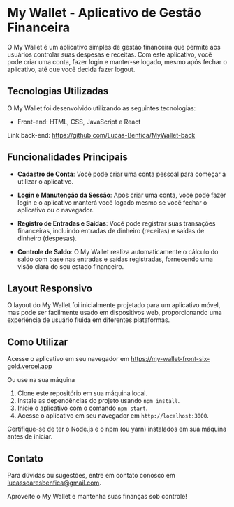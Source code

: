 # My Wallet - Aplicativo de Gestão Financeira

O My Wallet é um aplicativo simples de gestão financeira que permite aos usuários controlar suas despesas e receitas. Com este aplicativo, você pode criar uma conta, fazer login e manter-se logado, mesmo após fechar o aplicativo, até que você decida fazer logout.

## Tecnologias Utilizadas

O My Wallet foi desenvolvido utilizando as seguintes tecnologias:

- Front-end: HTML, CSS, JavaScript e React

Link back-end: https://github.com/Lucas-Benfica/MyWallet-back

## Funcionalidades Principais

- **Cadastro de Conta**: Você pode criar uma conta pessoal para começar a utilizar o aplicativo.

- **Login e Manutenção da Sessão**: Após criar uma conta, você pode fazer login e o aplicativo manterá você logado mesmo se você fechar o aplicativo ou o navegador.

- **Registro de Entradas e Saídas**: Você pode registrar suas transações financeiras, incluindo entradas de dinheiro (receitas) e saídas de dinheiro (despesas).

- **Controle de Saldo**: O My Wallet realiza automaticamente o cálculo do saldo com base nas entradas e saídas registradas, fornecendo uma visão clara do seu estado financeiro.

## Layout Responsivo

O layout do My Wallet foi inicialmente projetado para um aplicativo móvel, mas pode ser facilmente usado em dispositivos web, proporcionando uma experiência de usuário fluida em diferentes plataformas.

## Como Utilizar

Acesse o aplicativo em seu navegador em https://my-wallet-front-six-gold.vercel.app

Ou use na sua máquina

1. Clone este repositório em sua máquina local.
2. Instale as dependências do projeto usando `npm install`.
3. Inicie o aplicativo com o comando `npm start`.
4. Acesse o aplicativo em seu navegador em `http://localhost:3000`.

Certifique-se de ter o Node.js e o npm (ou yarn) instalados em sua máquina antes de iniciar.

## Contato

Para dúvidas ou sugestões, entre em contato conosco em lucassoaresbenfica@gmail.com.

Aproveite o My Wallet e mantenha suas finanças sob controle!
